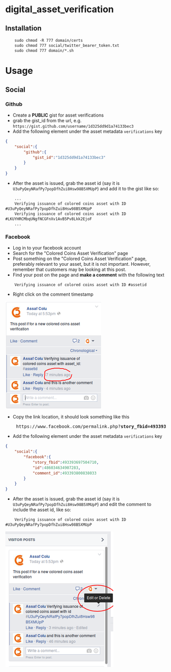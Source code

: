 # digital_asset_verification

## Installation
```Batchfile	
	sudo chmod -R 777 domain/certs
	sudo chmod 777 social/twitter_bearer_token.txt
	sudo chmod 777 domain/*.sh
```

# Usage
## Social
### Github
* Create a **PUBLIC** gist for asset verifications
* grab the gist_id from the url, e.g. `https://gist.github.com/username/1d325dd9d1a74133bec3`
* Add the following element under the asset metadata `verifications` key
```JSON
{
	"social":{	
		"github":{			
			"gist_id":"1d325dd9d1a74133bec3"
		}
	}
}	
``` 
* After the asset is issued, grab the asset id (say it is `U3uPyQeyNRafPy7popDfhZui8Hsw98B5XMUpP`) and add it to the gist like so:
```
	...
	Verifying issuance of colored coins asset with ID #U3uPyQeyNRafPy7popDfhZui8Hsw98B5XMUpP
	Verifying issuance of colored coins asset with ID #LKUYHRCMbqUNgfNCGFnXv1AvB5Pv8Lkk2EjoF
	...

```

### Facebook
* Log in to your facebook account
* Search for the "Colored Coins Asset Verification" page
* Post something on the "Colored Coins Asset Verification" page, preferably relevant to your asset, but it is not important. However, remember that customers may be looking at this post.
* Find your post on the page and **make a comment** with the following text 
```Text
	Verifying issuance of colored coins asset with ID #assetid
```
* Right click on the comment timestamp

![Extracting facebook ids from the comment timestamp](/fixtures/images/fb_comment_timestamp.png?raw=true "Extracting facebook ids from the comment timestamp")

* Copy the link location, it should look something like this
<pre>
	https://www.facebook.com/permalink.php?<b>story_fbid=493393697504710&id=486034634907283&comment_id=493393800838033</b>&offset=0&total_comments=1&comment_tracking=%7B%22tn%22%3A%22R%22%7D 
</pre>

* Add the following element under the asset metadata `verifications` key
```JSON
{	
	"social":{		
		"facebook":{
			"story_fbid":493393697504710,
			"id":486034634907283,
			"comment_id":493393800838033						
		}
	}
}
```
* After the asset is issued, grab the asset id (say it is `U3uPyQeyNRafPy7popDfhZui8Hsw98B5XMUpP`) and edit the comment to include the asset id, like so:
```Text
	Verifying issuance of colored coins asset with ID #U3uPyQeyNRafPy7popDfhZui8Hsw98B5XMUpP
```

![Adding your asset id into the comment](/fixtures/images/fb_edit_comment.png?raw=true "Adding your asset id into the comment")

